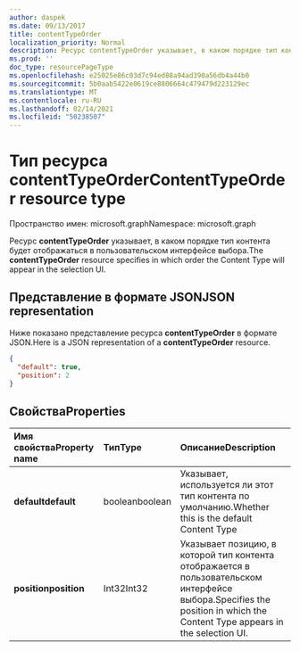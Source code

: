 ```yaml
---
author: daspek
ms.date: 09/13/2017
title: contentTypeOrder
localization_priority: Normal
description: Ресурс contentTypeOrder указывает, в каком порядке тип контента будет отображаться в пользовательском интерфейсе выбора.
ms.prod: ''
doc_type: resourcePageType
ms.openlocfilehash: e25025e86c03d7c94ed88a94ad390a56db4a44b0
ms.sourcegitcommit: 5b0aab5422e0619ce8806664c479479d223129ec
ms.translationtype: MT
ms.contentlocale: ru-RU
ms.lasthandoff: 02/14/2021
ms.locfileid: "50238507"
---
```

# <a name="contenttypeorder-resource-type"></a><span data-ttu-id="c27ec-103">Тип ресурса contentTypeOrder</span><span class="sxs-lookup"><span data-stu-id="c27ec-103">ContentTypeOrder resource type</span></span>

<span data-ttu-id="c27ec-104">Пространство имен: microsoft.graph</span><span class="sxs-lookup"><span data-stu-id="c27ec-104">Namespace: microsoft.graph</span></span>

<span data-ttu-id="c27ec-105">Ресурс **contentTypeOrder** указывает, в каком порядке тип контента будет отображаться в пользовательском интерфейсе выбора.</span><span class="sxs-lookup"><span data-stu-id="c27ec-105">The **contentTypeOrder** resource specifies in which order the Content Type will appear in the selection UI.</span></span>

## <a name="json-representation"></a><span data-ttu-id="c27ec-106">Представление в формате JSON</span><span class="sxs-lookup"><span data-stu-id="c27ec-106">JSON representation</span></span>

<span data-ttu-id="c27ec-107">Ниже показано представление ресурса **contentTypeOrder** в формате JSON.</span><span class="sxs-lookup"><span data-stu-id="c27ec-107">Here is a JSON representation of a **contentTypeOrder** resource.</span></span>
<!-- { "blockType": "resource", "@type": "microsoft.graph.contentTypeOrder", "@type.aka": "oneDrive.contentTypeOrderFacet" } -->

```json
{
  "default": true,
  "position": 2
}
```

## <a name="properties"></a><span data-ttu-id="c27ec-108">Свойства</span><span class="sxs-lookup"><span data-stu-id="c27ec-108">Properties</span></span>

| <span data-ttu-id="c27ec-109">Имя свойства</span><span class="sxs-lookup"><span data-stu-id="c27ec-109">Property name</span></span> | <span data-ttu-id="c27ec-110">Тип</span><span class="sxs-lookup"><span data-stu-id="c27ec-110">Type</span></span>    | <span data-ttu-id="c27ec-111">Описание</span><span class="sxs-lookup"><span data-stu-id="c27ec-111">Description</span></span>
|:--------------|:--------|:----------------------------------------------------
| <span data-ttu-id="c27ec-112">**default**</span><span class="sxs-lookup"><span data-stu-id="c27ec-112">**default**</span></span>   | <span data-ttu-id="c27ec-113">boolean</span><span class="sxs-lookup"><span data-stu-id="c27ec-113">boolean</span></span> | <span data-ttu-id="c27ec-114">Указывает, используется ли этот тип контента по умолчанию.</span><span class="sxs-lookup"><span data-stu-id="c27ec-114">Whether this is the default Content Type</span></span>
| <span data-ttu-id="c27ec-115">**position**</span><span class="sxs-lookup"><span data-stu-id="c27ec-115">**position**</span></span>  | <span data-ttu-id="c27ec-116">Int32</span><span class="sxs-lookup"><span data-stu-id="c27ec-116">Int32</span></span>   | <span data-ttu-id="c27ec-117">Указывает позицию, в которой тип контента отображается в пользовательском интерфейсе выбора.</span><span class="sxs-lookup"><span data-stu-id="c27ec-117">Specifies the position in which the Content Type appears in the selection UI.</span></span>

<!-- {
  "type": "#page.annotation",
  "description": "",
  "keywords": "",
  "section": "documentation",
  "tocPath": "Resources/ContentTypeOrder"
} -->


